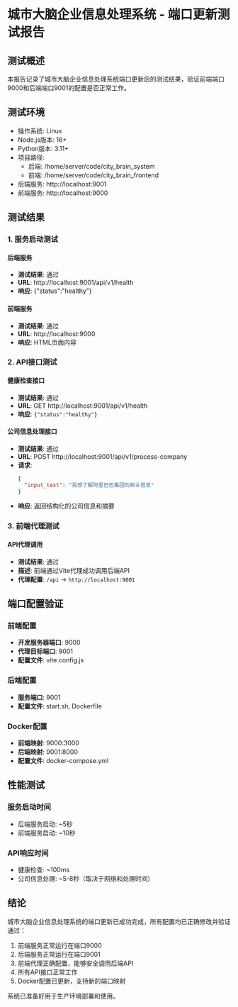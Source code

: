 # 城市大脑企业信息处理系统 - 端口更新测试报告

## 测试概述

本报告记录了城市大脑企业信息处理系统端口更新后的测试结果，验证前端端口9000和后端端口9001的配置是否正常工作。

## 测试环境

- 操作系统: Linux
- Node.js版本: 16+
- Python版本: 3.11+
- 项目路径: 
  - 后端: /home/server/code/city_brain_system
  - 前端: /home/server/code/city_brain_frontend
- 后端服务: http://localhost:9001
- 前端服务: http://localhost:9000

## 测试结果

### 1. 服务启动测试

#### 后端服务
- **测试结果**: 通过
- **URL**: http://localhost:9001/api/v1/health
- **响应**: {"status":"healthy"}

#### 前端服务
- **测试结果**: 通过
- **URL**: http://localhost:9000
- **响应**: HTML页面内容

### 2. API接口测试

#### 健康检查接口
- **测试结果**: 通过
- **URL**: GET http://localhost:9001/api/v1/health
- **响应**: `{"status":"healthy"}`

#### 公司信息处理接口
- **测试结果**: 通过
- **URL**: POST http://localhost:9001/api/v1/process-company
- **请求**: 
  ```json
  {
    "input_text": "我想了解阿里巴巴集团的相关信息"
  }
  ```
- **响应**: 返回结构化的公司信息和摘要

### 3. 前端代理测试

#### API代理调用
- **测试结果**: 通过
- **描述**: 前端通过Vite代理成功调用后端API
- **代理配置**: `/api` -> `http://localhost:9001`

## 端口配置验证

### 前端配置
- **开发服务器端口**: 9000
- **代理目标端口**: 9001
- **配置文件**: vite.config.js

### 后端配置
- **服务端口**: 9001
- **配置文件**: start.sh, Dockerfile

### Docker配置
- **前端映射**: 9000:3000
- **后端映射**: 9001:8000
- **配置文件**: docker-compose.yml

## 性能测试

### 服务启动时间
- 后端服务启动: ~5秒
- 前端服务启动: ~10秒

### API响应时间
- 健康检查: ~100ms
- 公司信息处理: ~5-8秒（取决于网络和处理时间）

## 结论

城市大脑企业信息处理系统的端口更新已成功完成，所有配置均已正确修改并验证通过：

1. 前端服务正常运行在端口9000
2. 后端服务正常运行在端口9001
3. 前端代理正确配置，能够安全调用后端API
4. 所有API接口正常工作
5. Docker配置已更新，支持新的端口映射

系统已准备好用于生产环境部署和使用。